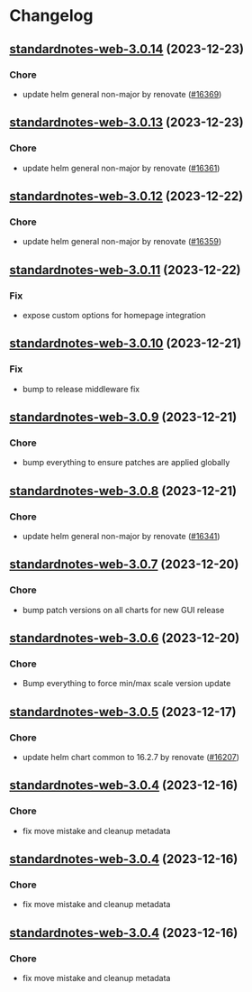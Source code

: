 # Changelog



## [standardnotes-web-3.0.14](https://github.com/truecharts/charts/compare/standardnotes-web-3.0.13...standardnotes-web-3.0.14) (2023-12-23)

### Chore

- update helm general non-major by renovate ([#16369](https://github.com/truecharts/charts/issues/16369))
  
  


## [standardnotes-web-3.0.13](https://github.com/truecharts/charts/compare/standardnotes-web-3.0.12...standardnotes-web-3.0.13) (2023-12-23)

### Chore

- update helm general non-major by renovate ([#16361](https://github.com/truecharts/charts/issues/16361))
  
  


## [standardnotes-web-3.0.12](https://github.com/truecharts/charts/compare/standardnotes-web-3.0.11...standardnotes-web-3.0.12) (2023-12-22)

### Chore

- update helm general non-major by renovate ([#16359](https://github.com/truecharts/charts/issues/16359))
  
  


## [standardnotes-web-3.0.11](https://github.com/truecharts/charts/compare/standardnotes-web-3.0.10...standardnotes-web-3.0.11) (2023-12-22)

### Fix

- expose custom options for homepage integration
  
  


## [standardnotes-web-3.0.10](https://github.com/truecharts/charts/compare/standardnotes-web-3.0.9...standardnotes-web-3.0.10) (2023-12-21)

### Fix

- bump to release middleware fix
  
  


## [standardnotes-web-3.0.9](https://github.com/truecharts/charts/compare/standardnotes-web-3.0.8...standardnotes-web-3.0.9) (2023-12-21)

### Chore

- bump everything to ensure patches are applied globally
  
  


## [standardnotes-web-3.0.8](https://github.com/truecharts/charts/compare/standardnotes-web-3.0.7...standardnotes-web-3.0.8) (2023-12-21)

### Chore

- update helm general non-major by renovate ([#16341](https://github.com/truecharts/charts/issues/16341))
  
  


## [standardnotes-web-3.0.7](https://github.com/truecharts/charts/compare/standardnotes-web-3.0.6...standardnotes-web-3.0.7) (2023-12-20)

### Chore

- bump patch versions on all charts for new GUI release
  
  


## [standardnotes-web-3.0.6](https://github.com/truecharts/charts/compare/standardnotes-web-3.0.5...standardnotes-web-3.0.6) (2023-12-20)

### Chore

- Bump everything to force min/max scale version update
  
  


## [standardnotes-web-3.0.5](https://github.com/truecharts/charts/compare/standardnotes-web-3.0.4...standardnotes-web-3.0.5) (2023-12-17)

### Chore

- update helm chart common to 16.2.7 by renovate ([#16207](https://github.com/truecharts/charts/issues/16207))
  
  


## [standardnotes-web-3.0.4](https://github.com/truecharts/charts/compare/standardnotes-web-2.0.12...standardnotes-web-3.0.4) (2023-12-16)

### Chore

- fix move mistake and cleanup metadata
  
  


## [standardnotes-web-3.0.4](https://github.com/truecharts/charts/compare/standardnotes-web-2.0.12...standardnotes-web-3.0.4) (2023-12-16)

### Chore

- fix move mistake and cleanup metadata
  
  


## [standardnotes-web-3.0.4](https://github.com/truecharts/charts/compare/standardnotes-web-2.0.12...standardnotes-web-3.0.4) (2023-12-16)

### Chore

- fix move mistake and cleanup metadata
  
  